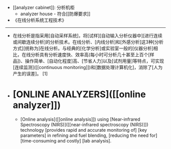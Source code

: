 - [[analyzer cabinet]]: 分析机柜
    - analyzer house - 符合[[防爆要求]]
- 《在线分析系统工程技术》
- ---
- 在线分析是指采用[自动采样系统]，将[试样][自动输入分析仪器中][进行连续或间歇连续分析]的分析技术。在线分析、[内线分析]和[外感分析]这3种[分析方式][统称为]在线分析。与经典的[化学分析]或实验室一般的[仪器分析]相比，在线分析具有分析速度快、效率高(每小时可分析几十甚至上百个[样品])、操作简单、[自动化程度]高、[节省人力]以及[试剂用量]等特点，可实现[连续监测]([[continuous monitoring]])和[数据处理计算机化]，消除了[人为产生的误差]。 [1] 
- # [ONLINE ANALYZERS]([[online analyzer]])
    - [Online analysis]([[online analysis]]) using [Near-infrared Spectroscopy (NIRS)]([[near-infrared spectroscopy (NIRS)]]) technology [provides rapid and accurate monitoring of] [key parameters] in refining and fuel blending, [reducing the need for] [time-consuming and costly] [lab analysis].
